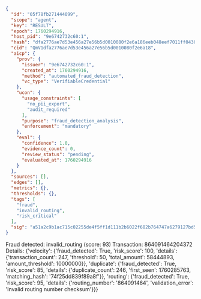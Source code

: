 ```json
{
  "id": "05f78fb271444099",
  "scope": "agent",
  "key": "RESULT",
  "epoch": 1760294916,
  "host_pid": "9e6742732c60:1",
  "hash": "dfa2776ae7d53e456a27e56b5d0010080f2e6a186eeb048eef7011ff04308510",
  "cid": "QmV1dfa2776ae7d53e456a27e56b5d0010080f2e6a18",
  "aicp": {
    "prov": {
      "issuer": "9e6742732c60:1",
      "created_at": 1760294916,
      "method": "automated_fraud_detection",
      "vc_type": "VerifiableCredential"
    },
    "ucon": {
      "usage_constraints": [
        "no_pii_export",
        "audit_required"
      ],
      "purpose": "fraud_detection_analysis",
      "enforcement": "mandatory"
    },
    "eval": {
      "confidence": 1.0,
      "evidence_count": 0,
      "review_status": "pending",
      "evaluated_at": 1760294916
    }
  },
  "sources": [],
  "edges": [],
  "metrics": {},
  "thresholds": {},
  "tags": [
    "fraud",
    "invalid_routing",
    "risk_critical"
  ],
  "sig": "a51a2c9b1ac715c02255de4f5ff1d111b2b6022f682b764747a6279127bd5275"
}
```

Fraud detected: invalid_routing (score: 93)
Transaction: 864091464204372
Details: {'velocity': {'fraud_detected': True, 'risk_score': 100, 'details': {'transaction_count': 247, 'threshold': 50, 'total_amount': 58444893, 'amount_threshold': 10000000}}, 'duplicate': {'fraud_detected': True, 'risk_score': 85, 'details': {'duplicate_count': 246, 'first_seen': 1760285763, 'matching_hash': '74f25dd839f89a8f'}}, 'routing': {'fraud_detected': True, 'risk_score': 95, 'details': {'routing_number': '864091464', 'validation_error': 'Invalid routing number checksum'}}}